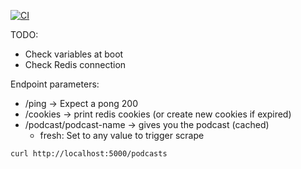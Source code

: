 [![CI](https://github.com/thekoma/ilpost-podcast-scraper/actions/workflows/main.yml/badge.svg)](https://github.com/thekoma/ilpost-podcast-scraper/actions/workflows/main.yml)

TODO:
- Check variables at boot
- Check Redis connection


Endpoint parameters:
- /ping -> Expect a pong 200
- /cookies -> print redis cookies (or create new cookies if expired)
- /podcast/podcast-name -> gives you the podcast (cached)
  - fresh: Set to any value to trigger scrape

```bash
curl http://localhost:5000/podcasts
```
